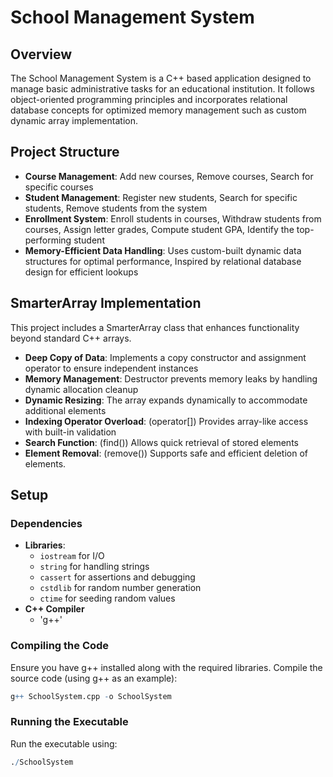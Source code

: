 # School Management System

## Overview
The School Management System is a C++ based application designed to manage basic administrative tasks for an educational institution. It follows object-oriented programming principles and incorporates relational database concepts for optimized memory management such as custom dynamic array implementation.

## Project Structure
- **Course Management**: Add new courses, Remove courses, Search for specific courses
- **Student Management**: Register new students, Search for specific students, Remove students from the system
- **Enrollment System**: Enroll students in courses, Withdraw students from courses, Assign letter grades, Compute student GPA, Identify the top-performing student
- **Memory-Efficient Data Handling**: Uses custom-built dynamic data structures for optimal performance, Inspired by relational database design for efficient lookups

## SmarterArray Implementation
This project includes a SmarterArray class that enhances functionality beyond standard C++ arrays. 
- **Deep Copy of Data**: Implements a copy constructor and assignment operator to ensure independent instances
- **Memory Management**: Destructor prevents memory leaks by handling dynamic allocation cleanup
- **Dynamic Resizing**: The array expands dynamically to accommodate additional elements
- **Indexing Operator Overload**: (operator[]) Provides array-like access with built-in validation
- **Search Function**: (find()) Allows quick retrieval of stored elements
- **Element Removal**: (remove()) Supports safe and efficient deletion of elements.

## Setup
### Dependencies
- **Libraries**:
  - `iostream` for I/O
  - `string` for handling strings
  - `cassert` for assertions and debugging
  - `cstdlib` for random number generation
  - `ctime` for seeding random values
- **C++ Compiler**
  - 'g++'

### Compiling the Code
Ensure you have g++ installed along with the required libraries. Compile the source code (using g++ as an example):
```r
g++ SchoolSystem.cpp -o SchoolSystem
```
### Running the Executable
Run the executable using:
```r
./SchoolSystem
```



